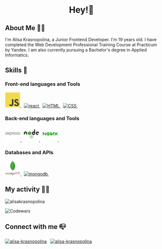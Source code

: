 <h1 align="center">Hey!👋</h1>

<h2>About Me 👩‍💻</h2>

<p>I'm Alisa Krasnopolina, a Junior Frontend Developer. I'm 19 years old. I have completed the Web Development Professional Training Course at Practicum by Yandex. I am also currently pursuing a Bachelor's degree in Applied Informatics.
</p>

<h2>Skills 🦾</h2>

<h3>Front-end languages and Tools</h3>

<p align="left">
<a href="https://developer.mozilla.org/en-US/docs/Web/JavaScript"> <img src="https://raw.githubusercontent.com/devicons/devicon/master/icons/javascript/javascript-original.svg" alt="javascript" width="50" height="50" /> </a> &nbsp;
<a href="https://react.dev/"> <img src="https://reactnative.dev/img/header_logo.svg" alt="react" width="50" height="50" /> </a> &nbsp;
<a href="https://developer.mozilla.org/en-US/docs/Learn/Getting_started_with_the_web/HTML_basics"> <img src="https://upload.wikimedia.org/wikipedia/commons/6/61/HTML5_logo_and_wordmark.svg" alt="HTML" width="50" height="50" /> </a> &nbsp;
<a href="https://developer.mozilla.org/en-US/docs/Learn/Getting_started_with_the_web/CSS_basics"> <img src="https://upload.wikimedia.org/wikipedia/commons/d/d5/CSS3_logo_and_wordmark.svg" alt="CSS" width="50" height="50" /> </a> &nbsp;
</p>

<h3>Back-end languages and Tools</h3>

<p align="left">
<a href="https://expressjs.com"> <img src="https://raw.githubusercontent.com/devicons/devicon/master/icons/express/express-original-wordmark.svg" alt="express" width="50" height="50" /> </a> &nbsp;
<a href="https://nodejs.org"> <img src="https://raw.githubusercontent.com/devicons/devicon/master/icons/nodejs/nodejs-original-wordmark.svg" alt="nodejs" width="50" height="50" /> </a> &nbsp;
<a href="https://www.nginx.com"> <img src="https://raw.githubusercontent.com/devicons/devicon/master/icons/nginx/nginx-original.svg" alt="nginx" width="50" height="50" /> </a> &nbsp;
</p>

<h3  align="left">Databases and APIs</h3>

<p align="left">
<a href="https://www.mongodb.com/"> <img src="https://raw.githubusercontent.com/devicons/devicon/master/icons/mongodb/mongodb-original-wordmark.svg" alt="mongodb" width="50" height="50" /> </a> &nbsp;
<a href="https://www.postman.com/"> <img src="https://www.svgrepo.com/show/354202/postman-icon.svg" alt="mongodb" width="50" height="50" /> </a> &nbsp;
</p>

<h2  align="left">My activity 🏃‍♀️</h2>

<p><img width="500px" align="center" src="https://github-readme-streak-stats.herokuapp.com/?user=alisakrasnopolina&theme=dark&background=000000" alt="alisakrasnopolina" /></p>

![Codewars](https://github.r2v.ch/codewars?user=alisakrasnopolina&stroke=%23BB432C)

<h2  align="left">Connect with me 📪</h2>

<p align="left">
<a href="https://www.linkedin.com/in/alisa-krasnopolina" target="blank"><img align="center" src="https://upload.wikimedia.org/wikipedia/commons/8/81/LinkedIn_icon.svg" alt="alisa-krasnopolina" height="50" width="50" /></a> &nbsp;
<a href="mailto:alisakras9@gmail.com" target="blank"><img align="center" src="https://upload.wikimedia.org/wikipedia/commons/7/7e/Gmail_icon_%282020%29.svg" alt="alisa-krasnopolina" height="50" width="50" /></a>
</p>
